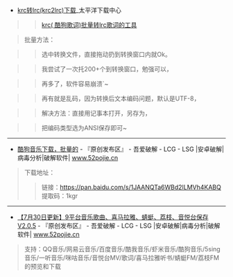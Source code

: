 - [krc转lrc(krc2lrc)下载](https://dl.pconline.com.cn/download/468839.html)_太平洋下载中心


>> [krc( 酷狗歌词)批量转lrc歌词的工具](https://dlc2.pconline.com.cn/filedown_468839_7452787/AjMdg7St/pconline1480934293359.zip)

> 批量方法：

>> 选中转换文件，直接拖动扔到转换窗口内就Ok。

>> 我尝试了一次托200+个到转换窗口，勉强可以，

>> 再多了，软件容易崩溃`~ 

>> 再有就是乱码，因为转换后文本编码问题，默认是UTF-8，

>> 解决方法：直接用记事本打开，另存为，

>> 把编码类型选为ANSI保存即可~ 

-----------------------------------------------------------------------------------

- [酷狗音乐下载，批量的](https://www.52pojie.cn/thread-1086388-1-1.html) - 『原创发布区』 - 吾爱破解 - LCG - LSG |安卓破解|病毒分析|破解软件| www.52pojie.cn  

> 下载地址：
>> 链接：https://pan.baidu.com/s/1JAANQTa6WBd2lLMVh4KABQ
>> 提取码：1kgr 

-----------------------------------------------------------------------------------

- [【7月30日更新】9平台音乐歌曲、喜马拉雅、蜻蜓、荔枝、音悦台保存V2.0.5](https://www.52pojie.cn/thread-999864-1-1.html) - 『原创发布区』 - 吾爱破解 - LCG - LSG |安卓破解|病毒分析|破解软件| www.52pojie.cn  

> 支持：QQ音乐/网易云音乐/百度音乐/酷我音乐/虾米音乐/酷狗音乐/5sing音乐/一听音乐/咪咕音乐/音悦台MV/歌词/喜马拉雅听书/蜻蜓FM/荔枝FM 的预览和下载
